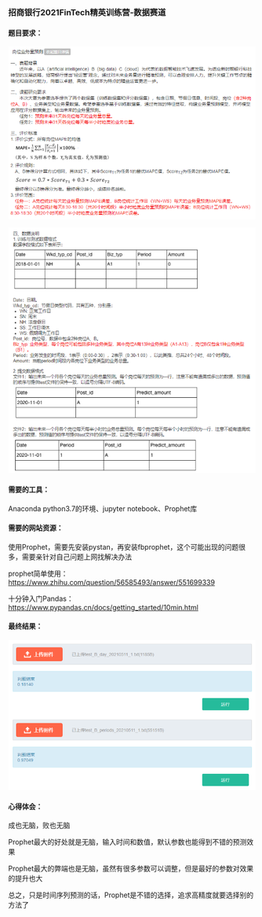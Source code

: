 ### 招商银行2021FinTech精英训练营-数据赛道

#### 题目要求：

![image-20210518210217191](https://github.com/Bob998/Prophet-time-series-forecasting/blob/main/IMG/%E9%A2%98%E7%9B%AE1.png)

![image-20210518210222975](https://github.com/Bob998/Prophet-time-series-forecasting/blob/main/IMG/%E9%A2%98%E7%9B%AE2.png)

#### 需要的工具：

Anaconda python3.7的环境、jupyter notebook、Prophet库

#### 需要的网站资源：

使用Prophet，需要先安装pystan，再安装fbprophet，这个可能出现的问题很多，需要亲针对自己问题上网找解决办法

prophet简单使用：https://www.zhihu.com/question/56585493/answer/551699339

十分钟入门Pandas：https://www.pypandas.cn/docs/getting_started/10min.html

#### 最终结果：

![image-20210518211849143](https://github.com/Bob998/Prophet-time-series-forecasting/blob/main/IMG/%E6%95%88%E6%9E%9C.png)

#### 心得体会：

成也无脑，败也无脑

Prophet最大的好处就是无脑，输入时间和数值，默认参数也能得到不错的预测效果

Prophet最大的弊端也是无脑，虽然有很多参数可以调整，但是最好的参数对效果的提升也大

总之，只是时间序列预测的话，Prophet是不错的选择，追求高精度就要选择别的方法了
